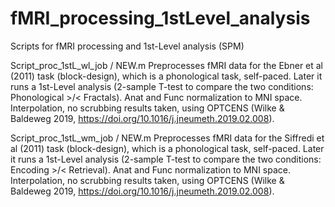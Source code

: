 # fMRI_processing_1stLevel_analysis
Scripts for fMRI processing and 1st-Level analysis (SPM)

Script_proc_1stL_wl_job / NEW.m
Preprocesses fMRI data for the Ebner et al (2011) task (block-design), which is a phonological task, self-paced. Later it runs a 1st-Level analysis (2-sample T-test to compare the two conditions: Phonological >/< Fractals). Anat and Func normalization to MNI space. Interpolation, no scrubbing results taken, using OPTCENS (Wilke & Baldeweg 2019, https://doi.org/10.1016/j.jneumeth.2019.02.008).

Script_proc_1stL_wm_job / NEW.m
Preprocesses fMRI data for the Siffredi et al (2011) task (block-design), which is a phonological task, self-paced. Later it runs a 1st-Level analysis (2-sample T-test to compare the two conditions: Encoding >/< Retrieval). Anat and Func normalization to MNI space. Interpolation, no scrubbing results taken, using OPTCENS (Wilke & Baldeweg 2019, https://doi.org/10.1016/j.jneumeth.2019.02.008).
